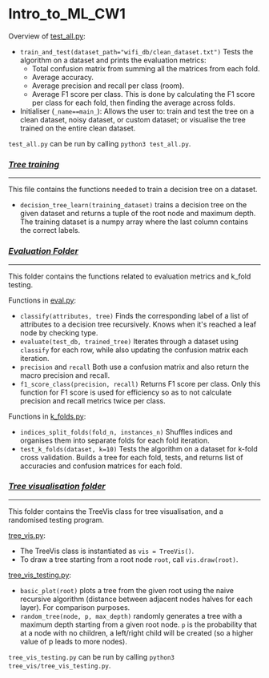 # Intro_to_ML_CW1

Overview of [test_all.py](test_all.py):
- `train_and_test(dataset_path="wifi_db/clean_dataset.txt")` Tests the algorithm on a dataset and prints the evaluation metrics: 
  - Total confusion matrix from summing all the matrices from each fold.
  - Average accuracy.
  - Average precision and recall per class (room).
  - Average F1 score per class. This is done by calculating the F1 score per class for each fold, then finding the average across folds.
- Initialiser (`_name==main_`): Allows the user to: train and test the tree on a clean dataset, noisy dataset, or custom dataset; or visualise the tree trained on the entire clean dataset.

`test_all.py` can be run by calling `python3 test_all.py`.

### [*Tree training*](build_tree.py)
-----
This file contains the functions needed to train a decision tree on a dataset.

- `decision_tree_learn(training_dataset)` trains a decision tree on the given dataset and returns a tuple of the root node and maximum depth. The training dataset is a numpy array where the last column contains the correct labels.

### [*Evaluation Folder*](evaluation/)
-----
This folder contains the functions related to evaluation metrics and k_fold testing.

Functions in [eval.py](evaluation/eval.py):
- `classify(attributes, tree)` Finds the corresponding label of a list of attributes to a decision tree recursively. Knows when it's reached a leaf node by checking type.
- `evaluate(test_db, trained_tree)` Iterates through a dataset using `classify` for each row, while also updating the confusion matrix each iteration.
- `precision` and `recall` Both use a confusion matrix and also return the macro precision and recall.
- `f1_score_class(precision, recall)` Returns F1 score per class. Only this function for F1 score is used for efficiency so as to not calculate precision and recall metrics twice per class.

Functions in [k_folds.py](evaluation/k_folds.py):
- `indices_split_folds(fold_n, instances_n)` Shuffles indices and organises them into separate folds for each fold iteration.
- `test_k_folds(dataset, k=10)` Tests the algorithm on a dataset for k-fold cross validation. Builds a tree for each fold, tests, and returns list of accuracies and confusion matrices for each fold.

### [*Tree visualisation folder*](tree_vis/)
-----
This folder contains the TreeVis class for tree visualisation, and a randomised testing program.

[tree_vis.py](tree_vis/tree_vis.py):
- The TreeVis class is instantiated as `vis = TreeVis()`.
- To draw a tree starting from a root node `root`, call `vis.draw(root)`.

[tree_vis_testing.py](tree_vis/tree_vis_testing.py):
- `basic_plot(root)` plots a tree from the given root using the naive recursive algorithm (distance between adjacent nodes halves for each layer). For comparison purposes.
- `random_tree(node, p, max_depth)` randomly generates a tree with a maximum depth starting from a given root node. `p` is the probability that at a node with no children, a left/right child will be created (so a higher value of p leads to more nodes).

`tree_vis_testing.py` can be run by calling `python3 tree_vis/tree_vis_testing.py`.